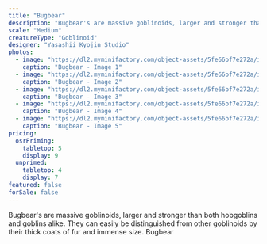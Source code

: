 ```yaml
---
title: "Bugbear"
description: "Bugbear's are massive goblinoids, larger and stronger than both hobgoblins and goblins alike. They can easily be distinguished from other goblinoids by their thick coats of fur and immense size. Bugbear"
scale: "Medium"
creatureType: "Goblinoid"
designer: "Yasashii Kyojin Studio"
photos:
  - image: "https://dl2.myminifactory.com/object-assets/5fe66bf7e272a/images/720X720-bugbear-ps.jpg"
    caption: "Bugbear - Image 1"
  - image: "https://dl2.myminifactory.com/object-assets/5fe66bf7e272a/images/720X720-720x720-bugbear-f.jpg"
    caption: "Bugbear - Image 2"
  - image: "https://dl2.myminifactory.com/object-assets/5fe66bf7e272a/images/720X720-720x720-bugbear-r.jpg"
    caption: "Bugbear - Image 3"
  - image: "https://dl2.myminifactory.com/object-assets/5fe66bf7e272a/images/230X230-img-20210424-171819.jpg"
    caption: "Bugbear - Image 4"
  - image: "https://dl2.myminifactory.com/object-assets/5fe66bf7e272a/images/230X230-bugbear.jpg"
    caption: "Bugbear - Image 5"
pricing:
  osrPriming:
    tabletop: 5
    display: 9
  unprimed:
    tabletop: 4
    display: 7
featured: false
forSale: false
---
```


Bugbear's are massive goblinoids, larger and stronger than both hobgoblins and goblins alike. They can easily be distinguished from other goblinoids by their thick coats of fur and immense size. Bugbear